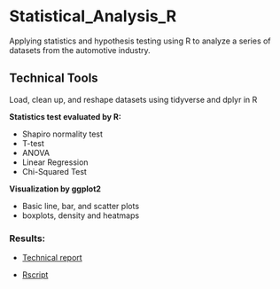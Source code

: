 # Statistical_Analysis_R

Applying statistics and hypothesis testing using R to analyze a series of datasets from the automotive industry.

## Technical Tools

Load, clean up, and reshape datasets using tidyverse and dplyr in R

**Statistics test evaluated by R:**

- Shapiro normality test
- T-test
- ANOVA
- Linear Regression
- Chi-Squared Test


**Visualization by ggplot2**

- Basic line, bar, and scatter plots
- boxplots, density and heatmaps

### Results:

- [Technical report](https://github.com/raven-rivas/Statistical_Analysis_R/blob/master/R_analysis/MechaCarWriteUp.txt)

- [Rscript](https://github.com/raven-rivas/Statistical_Analysis_R/blob/master/R_analysis/MechaCarChallenge.RScript)
